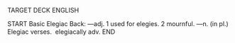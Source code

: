 TARGET DECK
ENGLISH

START
Basic
Elegiac
Back: —adj. 1 used for elegies. 2 mournful. —n. (in pl.) Elegiac verses.  elegiacally adv.
END
